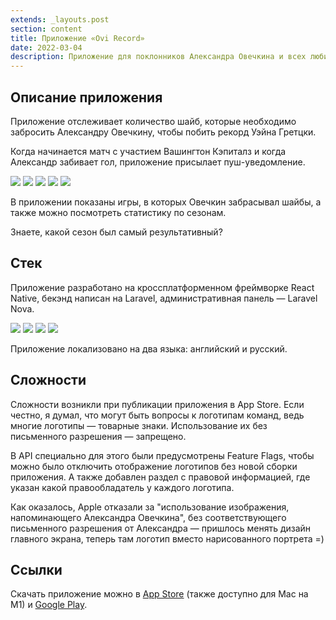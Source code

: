 ```yaml
---
extends: _layouts.post
section: content
title: Приложение «Ovi Record»
date: 2022-03-04
description: Приложение для поклонников Александра Овечкина и всех любителей НХЛ
---
```


## Описание приложения

Приложение отслеживает количество шайб, которые необходимо забросить Александру Овечкину, чтобы побить рекорд Уэйна
Гретцки.

Когда начинается матч с участием Вашингтон Кэпиталз и когда Александр забивает гол, приложение присылает
пуш-уведомление.

<div class="owl-carousel" data-owl-carousel>
  <img src="/assets/images/posts/mobile-ovi-record/1.jpg">
  <img src="/assets/images/posts/mobile-ovi-record/2.jpg">
  <img src="/assets/images/posts/mobile-ovi-record/3.jpg">
  <img src="/assets/images/posts/mobile-ovi-record/4.jpg">
  <img src="/assets/images/posts/mobile-ovi-record/5.jpg">
</div>

В приложении показаны игры, в которых Овечкин забрасывал шайбы, а также можно посмотреть статистику по сезонам.

Знаете, какой сезон был самый результативный?

## Стек

Приложение разработано на кроссплатформенном фреймворке React Native, бекэнд написан на Laravel, административная панель
— Laravel Nova.

<div class="owl-carousel" data-items="1" data-owl-carousel>
  <img src="/assets/images/posts/mobile-ovi-record/6.jpg">
  <img src="/assets/images/posts/mobile-ovi-record/7.jpg">
  <img src="/assets/images/posts/mobile-ovi-record/8.jpg">
  <img src="/assets/images/posts/mobile-ovi-record/9.jpg">
</div>

Приложение локализовано на два языка: английский и русский.

## Сложности

Сложности возникли при публикации приложения в App Store. Если честно, я думал, что могут быть вопросы к
логотипам команд, ведь многие логотипы — товарные знаки. Использование их без письменного разрешения — запрещено.

В API специально для этого были предусмотрены Feature Flags, чтобы можно было отключить отображение логотипов без новой
сборки приложения. А также добавлен раздел с правовой информацией, где указан какой правообладатель у каждого логотипа.

Как оказалось, Apple отказали за "использование изображения, напоминающего Александра Овечкина", без
соответствующего письменного разрешения от Александра — пришлось менять дизайн главного экрана, теперь там логотип
вместо нарисованного портрета =)

## Ссылки

Скачать приложение можно в [App Store](https://apps.apple.com/ru/app/ovi-record/id1610769790)
(также доступно для Mac на M1) и [Google Play](https://play.google.com/store/apps/details?id=ru.goalex.app).